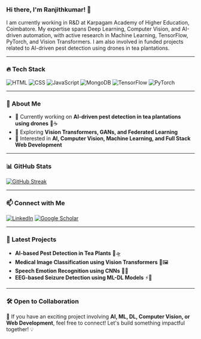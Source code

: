### Hi there, I'm Ranjithkumar! 👋

I am currently working in R&D at Karpagam Academy of Higher Education, Coimbatore. My expertise spans Deep Learning, Computer Vision, and AI-driven automation, with active research in Machine Learning, TensorFlow, PyTorch, and Vision Transformers. I am also involved in funded projects related to AI-driven pest detection using drones in tea plantations.

---

### 🔥 Tech Stack

![HTML](https://img.shields.io/badge/HTML5-%23E34F26.svg?style=for-the-badge&logo=html5&logoColor=white)
![CSS](https://img.shields.io/badge/CSS3-%231572B6.svg?style=for-the-badge&logo=css3&logoColor=white)
![JavaScript](https://img.shields.io/badge/JavaScript-%23F7DF1E.svg?style=for-the-badge&logo=javascript&logoColor=black)
![MongoDB](https://img.shields.io/badge/MongoDB-%2347A248.svg?style=for-the-badge&logo=mongodb&logoColor=white)
![TensorFlow](https://img.shields.io/badge/TensorFlow-%23FF6F00.svg?style=for-the-badge&logo=tensorflow&logoColor=white)
![PyTorch](https://img.shields.io/badge/PyTorch-%23EE4C2C.svg?style=for-the-badge&logo=pytorch&logoColor=white)

---

### 🚀 About Me
- 🔭 Currently working on **AI-driven pest detection in tea plantations using drones** 📡☕
- 🌱 Exploring **Vision Transformers, GANs, and Federated Learning**
- 🎯 Interested in **AI, Computer Vision, Machine Learning, and Full Stack Web Development**

---

### 📊 GitHub Stats
[![GitHub Streak](https://github-readme-streak-stats.herokuapp.com?user=ran0707)](https://git.io/streak-stats)


---

### 📫 Connect with Me
[![LinkedIn](https://img.shields.io/badge/LinkedIn-%230077B5.svg?style=for-the-badge&logo=linkedin&logoColor=white)](www.linkedin.com/in/ranjithkumar2213)
[![Google Scholar](https://img.shields.io/badge/GoogleScholar-%234285F4.svg?style=for-the-badge&logo=googlescholar&logoColor=white)]([https://scholar.google.com/citations?user=your-id](https://scholar.google.com/citations?user=Pr6plXQAAAAJ&hl=en))

---

### 🎯 Latest Projects
- **AI-based Pest Detection in Tea Plants** 🌱🛸
- **Medical Image Classification using Vision Transformers** 🏥🖼️
- **Speech Emotion Recognition using CNNs** 🎤🧠
- **EEG-based Seizure Detection using ML-DL Models** ⚡🧠

---

### 🛠️ Open to Collaboration
🚀 If you have an exciting project involving **AI, ML, DL, Computer Vision, or Web Development**, feel free to connect! Let's build something impactful together! 💡

